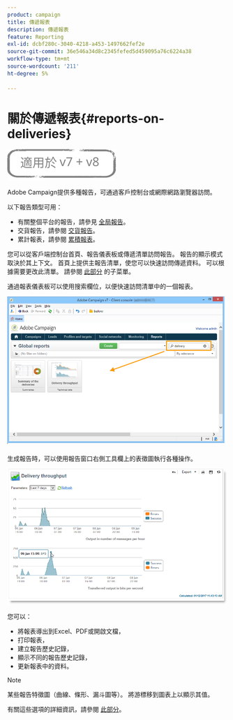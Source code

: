```yaml
---
product: campaign
title: 傳遞報表
description: 傳遞報表
feature: Reporting
exl-id: dcbf280c-3040-4218-a453-1497662fef2e
source-git-commit: 36e546a34d8c2345fefed5d459095a76c6224a38
workflow-type: tm+mt
source-wordcount: '211'
ht-degree: 5%

---
```


# 關於傳遞報表{#reports-on-deliveries}

![](../../assets/common.svg)

Adobe Campaign提供多種報告，可通過客戶控制台或網際網路瀏覽器訪問。

以下報告類型可用：

* 有關整個平台的報告，請參見 [全局報告](../../reporting/using/global-reports.md)。
* 交貨報告，請參閱 [交貨報告](../../reporting/using/delivery-reports.md)。
* 累計報表，請參閱 [累積報表](../../reporting/using/cumulative-reports.md)。

您可以從客戶端控制台首頁、報告儀表板或傳遞清單訪問報告。 報告的顯示模式取決於其上下文。 首頁上提供主報告清單，使您可以快速訪問傳遞資料。 可以根據需要更改此清單。 請參閱 [此部分](../../reporting/using/about-reports-creation-in-campaign.md) 的子菜單。


通過報表儀表板可以使用搜索欄位，以便快速訪問清單中的一個報表。

![](assets/s_ncs_user_report_searchfield.png)

生成報告時，可以使用報告窗口右側工具欄上的表徵圖執行各種操作。

![](assets/s_ncs_user_report_toolbar.png)

您可以：

* 將報表導出到Excel、PDF或開啟文檔，
* 打印報表，
* 建立報告歷史記錄，
* 顯示不同的報告歷史記錄，
* 更新報表中的資料。

>[!NOTE]
>
>某些報告特徵圖（曲線、條形、漏斗圖等）。 將游標移到圖表上以顯示其值。

有關這些選項的詳細資訊，請參閱 [此部分](../../reporting/using/about-adobe-campaign-reporting-tools.md)。
